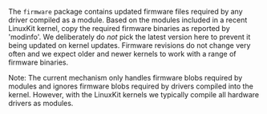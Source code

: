 The `firmware` package contains updated firmware files required by any
driver compiled as a module. Based on the modules included in a recent
LinuxKit kernel, copy the required firmware binaries as reported by
'modinfo'. We deliberately do *not* pick the latest version here to
prevent it being updated on kernel updates. Firmware revisions do not
change very often and we expect older and newer kernels to work with a
range of firmware binaries.

Note: The current mechanism only handles firmware blobs required by
modules and ignores firmware blobs required by drivers compiled into
the kernel. However, with the LinuxKit kernels we typically compile
all hardware drivers as modules.
